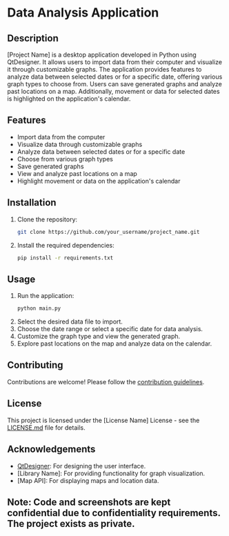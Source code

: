 

# Data Analysis Application

## Description
[Project Name] is a desktop application developed in Python using QtDesigner. It allows users to import data from their computer and visualize it through customizable graphs. The application provides features to analyze data between selected dates or for a specific date, offering various graph types to choose from. Users can save generated graphs and analyze past locations on a map. Additionally, movement or data for selected dates is highlighted on the application's calendar.

## Features
- Import data from the computer
- Visualize data through customizable graphs
- Analyze data between selected dates or for a specific date
- Choose from various graph types
- Save generated graphs
- View and analyze past locations on a map
- Highlight movement or data on the application's calendar

## Installation
1. Clone the repository:
   ```sh
   git clone https://github.com/your_username/project_name.git
   ```
2. Install the required dependencies:
   ```sh
   pip install -r requirements.txt
   ```

## Usage
1. Run the application:
   ```sh
   python main.py
   ```
2. Select the desired data file to import.
3. Choose the date range or select a specific date for data analysis.
4. Customize the graph type and view the generated graph.
5. Explore past locations on the map and analyze data on the calendar.

## Contributing
Contributions are welcome! Please follow the [contribution guidelines](CONTRIBUTING.md).

## License
This project is licensed under the [License Name] License - see the [LICENSE.md](LICENSE.md) file for details.

## Acknowledgements
- [QtDesigner](link_to_qtdesigner): For designing the user interface.
- [Library Name]: For providing functionality for graph visualization.
- [Map API]: For displaying maps and location data.

## Note: Code and screenshots are kept confidential due to confidentiality requirements. The project exists as private.
